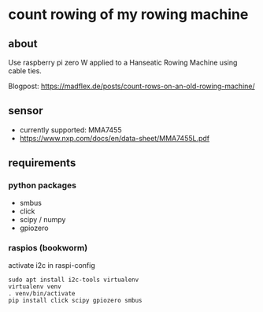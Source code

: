 # count rowing of my rowing machine

## about

Use raspberry pi zero W applied to a Hanseatic Rowing Machine using cable ties.

Blogpost: https://madflex.de/posts/count-rows-on-an-old-rowing-machine/

## sensor

- currently supported: MMA7455
- https://www.nxp.com/docs/en/data-sheet/MMA7455L.pdf

## requirements

### python packages

- smbus
- click
- scipy / numpy
- gpiozero

### raspios (bookworm)

activate i2c in raspi-config

```
sudo apt install i2c-tools virtualenv
virtualenv venv
. venv/bin/activate
pip install click scipy gpiozero smbus
```
